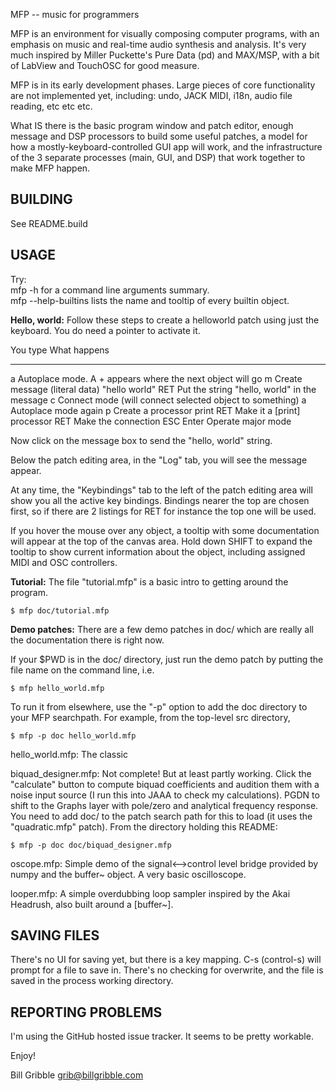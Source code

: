 MFP -- music for programmers 

MFP is an environment for visually composing computer programs, with
an emphasis on music and real-time audio synthesis and analysis.  It's
very much inspired by Miller Puckette's Pure Data (pd) and MAX/MSP,
with a bit of LabView and TouchOSC for good measure.  

MFP is in its early development phases.  Large pieces of core functionality
are not implemented yet, including:  undo, JACK MIDI, i18n, audio file
reading, etc etc etc.

What IS there is the basic program window and patch editor, enough
message and DSP processors to build some useful patches, a model for how
a mostly-keyboard-controlled GUI app will work, and the infrastructure
of the 3 separate processes (main, GUI, and DSP) that work together to
make MFP happen. 

BUILDING
----------------------------

See README.build 

USAGE
----------------------------

Try:  
    mfp -h for a command line arguments summary.  
    mfp --help-builtins lists the name and tooltip of every builtin object. 

**Hello, world:** Follow these steps to create a helloworld patch
using just the keyboard.  You do need a pointer to activate it. 

You type		What happens
-----------		------------------
a			Autoplace mode.  A + appears where the next object will go
m			Create message (literal data)
"hello world" RET	Put the string "hello, world" in the message 
c			Connect mode (will connect selected object to something)
a			Autoplace mode again
p			Create a processor
print RET		Make it a [print] processor
RET			Make the connection
ESC			Enter Operate major mode 

Now click on the message box to send the "hello, world" string.  

Below the patch editing area, in the "Log" tab, you will see the message 
appear.

At any time, the "Keybindings" tab to the left of the patch editing area
will show you all the active key bindings.  Bindings nearer the top are 
chosen first, so if there are 2 listings for RET for instance the top one will
be used.

If you hover the mouse over any object, a tooltip with some
documentation will appear at the top of the canvas area.  Hold down
SHIFT to expand the tooltip to show current information about the
object, including assigned MIDI and OSC controllers. 

**Tutorial:**  The file "tutorial.mfp" is a basic intro to
getting around the program.  

    $ mfp doc/tutorial.mfp 

**Demo patches:** There are a few demo patches in doc/ which are really all the
documentation there is right now. 

If your $PWD is in the doc/ directory, just run the demo patch by putting
the file name on the command line, i.e. 

    $ mfp hello_world.mfp

To run it from elsewhere, use the "-p" option to add the doc directory
to your MFP searchpath.  For example, from the top-level src
directory, 

    $ mfp -p doc hello_world.mfp


hello_world.mfp:  The classic 

biquad_designer.mfp:  Not complete!  But at least partly working.  Click
the "calculate" button to compute biquad coefficients and audition them
with a noise input source (I run this into JAAA to check my calculations).
PGDN to shift to the Graphs layer with pole/zero and analytical frequency
response.  You need to add doc/ to the patch search path for this to load 
(it uses the "quadratic.mfp" patch).  From the directory holding this 
README: 

    $ mfp -p doc doc/biquad_designer.mfp

oscope.mfp: Simple demo of the signal<-->control level bridge provided by
numpy and the buffer~ object.  A very basic oscilloscope. 

looper.mfp: A simple overdubbing loop sampler inspired by the Akai
Headrush, also built around a [buffer~].  

SAVING FILES
---------------------------

There's no UI for saving yet, but there is a key mapping.
C-s (control-s) will prompt for a file to save in.  There's no checking for
overwrite, and the file is saved in the process working directory. 

REPORTING PROBLEMS
---------------------------

I'm using the GitHub hosted issue tracker.  It seems to be pretty
workable.  

Enjoy! 

Bill Gribble <grib@billgribble.com>

